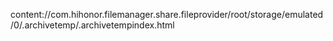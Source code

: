 content://com.hihonor.filemanager.share.fileprovider/root/storage/emulated/0/.archivetemp/.archivetempindex.html

